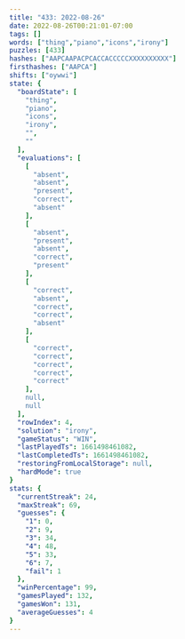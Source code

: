 ```yaml
---
title: "433: 2022-08-26"
date: 2022-08-26T00:21:01-07:00
tags: []
words: ["thing","piano","icons","irony"]
puzzles: [433]
hashes: ["AAPCAAPACPCACCACCCCCXXXXXXXXXX"]
firsthashes: ["AAPCA"]
shifts: ["oywwi"]
state: {
  "boardState": [
    "thing",
    "piano",
    "icons",
    "irony",
    "",
    ""
  ],
  "evaluations": [
    [
      "absent",
      "absent",
      "present",
      "correct",
      "absent"
    ],
    [
      "absent",
      "present",
      "absent",
      "correct",
      "present"
    ],
    [
      "correct",
      "absent",
      "correct",
      "correct",
      "absent"
    ],
    [
      "correct",
      "correct",
      "correct",
      "correct",
      "correct"
    ],
    null,
    null
  ],
  "rowIndex": 4,
  "solution": "irony",
  "gameStatus": "WIN",
  "lastPlayedTs": 1661498461082,
  "lastCompletedTs": 1661498461082,
  "restoringFromLocalStorage": null,
  "hardMode": true
}
stats: {
  "currentStreak": 24,
  "maxStreak": 69,
  "guesses": {
    "1": 0,
    "2": 9,
    "3": 34,
    "4": 48,
    "5": 33,
    "6": 7,
    "fail": 1
  },
  "winPercentage": 99,
  "gamesPlayed": 132,
  "gamesWon": 131,
  "averageGuesses": 4
}
---
```


<!-- more -->
